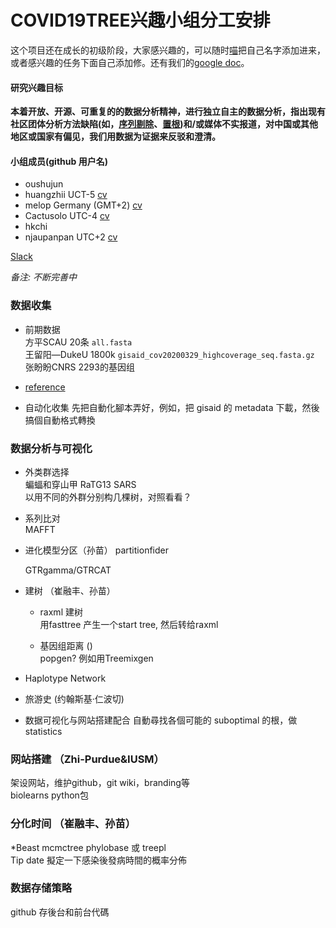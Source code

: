 # COVID19TREE兴趣小组分工安排

这个项目还在成长的初级阶段，大家感兴趣的，可以随时[喵](cactusresponsible@gmail.com)把自己名字添加进来，或者感兴趣的任务下面自己添加修。还有我们的[google doc](https://docs.google.com/document/d/1Dhl9Xhn0ZUGw0AjlmqP4ZY4RXkWQ_hJCZI_eeoni5QQ/edit)。

#### 研究兴趣目标

**本着开放、开源、可重复的的数据分析精神，进行独立自主的数据分析，指出现有社区团体分析方法缺陷(如，[序列剔除](https://github.com/nextstrain/ncov/issues/279)、[置根](https://github.com/nextstrain/ncov/issues/278))和/或媒体不实报道，对中国或其他地区或国家有偏见，我们用数据为证据来反驳和澄清。**  

#### 小组成员(github 用户名) 

 + oushujun 
 + huangzhii  UCT-5 [cv](http://web.ics.purdue.edu/~huang898/)  
 + melop  Germany (GMT+2) [cv](http://fish.raycui.com/wp/cv/)
 + Cactusolo  UTC-4 [cv](https://www.sunmiao.name/)
 + hkchi  
 + njaupanpan UTC+2 [cv]( https://epidiverse.eu/en/epidiverse-people)  
 
 [Slack](covid19tree.slack.com)  
 
_备注: 不断完善中_  

### 数据收集  

+ 前期数据  
  方平SCAU 20条 `all.fasta`  
  王留阳—DukeU 1800k `gisaid_cov20200329_highcoverage_seq.fasta.gz`
  张盼盼CNRS 2293的基因组
  
+ [reference](https://www.ncbi.nlm.nih.gov/nuccore/NC_045512)
  
+ 自动化收集
  先把自動化腳本弄好，例如，把 gisaid 的 metadata 下載，然後搞個自動格式轉換  
  
### 数据分析与可视化 

+ 外类群选择  
  蝙蝠和穿山甲  RaTG13 SARS  
  以用不同的外群分别构几棵树，对照看看？
  
+ 系列比对  
  MAFFT  

+ 进化模型分区（孙苗） 
  partitionfider  
  
  GTRgamma/GTRCAT
  
+ 建树 （崔融丰、孙苗）
  - raxml 建树  
    用fasttree 产生一个start tree, 然后转给raxml  
    
  - 基因组距离 ()  
    popgen? 例如用Treemixgen
+ Haplotype Network  
+ 旅游史 (约翰斯基·仁波切)    
  
+ 数据可视化与网站搭建配合
  自動尋找各個可能的 suboptimal 的根，做 statistics  
  
### 网站搭建 （Zhi-Purdue&IUSM）
  架设网站，维护github，git wiki，branding等  
  biolearns python包  
  
### 分化时间 （崔融丰、孙苗） 
  *Beast mcmctree phylobase 或 treepl  
  Tip date 擬定一下感染後發病時間的概率分佈 


### 数据存储策略  
  github 存後台和前台代碼


